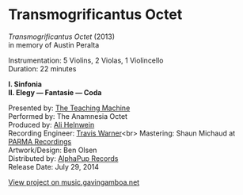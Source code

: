 # Transmogrificantus Octet

*Transmogrificantus Octet* (2013)<br>
in memory of Austin Peralta

 
Instrumentation: 5 Violins, 2 Violas, 1 Violincello<br>
Duration: 22 minutes

**I. Sinfonia<br>
II. Elegy — Fantasie — Coda**

Presented by: [The Teaching Machine](http:teachingmachine.tv/)<br>
Performed by: The Anamnesia Octet<br>
Produced by: [Ali Helnwein](http://alihelnwein.com/)<br>
Recording Engineer: [Travis Warner](https://twitter.com/traviswarner_)<br>
Mastering: Shaun Michaud at [PARMA Recordings](http://www.parmarecordings.com/)<br>
Artwork/Design: Ben Olsen<br>
Distributed by: [AlphaPup Records](http://www.alphapuprecords.com/releasepage.php?UPC=669158526802)<br>
Release Date: July 29, 2014

[View project on music.gavingamboa.net](http://music.gavingamboa.net/transmogrificantus-octet/)
